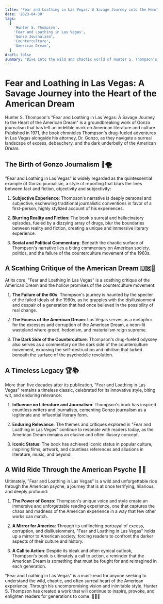 ```yaml
---
title: 'Fear and Loathing in Las Vegas: A Savage Journey into the Heart of the American Dream'
date: '2023-04-30'
tags:
  [
    'Hunter S. Thompson',
    'Fear and Loathing in Las Vegas',
    'Gonzo Journalism',
    'Counterculture',
    'American Dream',
  ]
draft: false
summary: "Dive into the wild and chaotic world of Hunter S. Thompson's 'Fear and Loathing in Las Vegas,' a seminal work of Gonzo journalism that takes readers on a surreal and drug-fueled journey through the heart of the American Dream. Discover the book's enduring legacy and its scathing critique of American culture and society."
---
```


# Fear and Loathing in Las Vegas: A Savage Journey into the Heart of the American Dream

Hunter S. Thompson's "Fear and Loathing in Las Vegas: A Savage Journey to the Heart of the American Dream" is a groundbreaking work of Gonzo journalism that has left an indelible mark on American literature and culture. Published in 1971, the book chronicles Thompson's drug-fueled adventures in Las Vegas alongside his attorney, Dr. Gonzo, as they navigate a surreal landscape of excess, debauchery, and the dark underbelly of the American Dream.

## The Birth of Gonzo Journalism 📝🌪️

"Fear and Loathing in Las Vegas" is widely regarded as the quintessential example of Gonzo journalism, a style of reporting that blurs the lines between fact and fiction, objectivity and subjectivity:

1. **Subjective Experience**: Thompson's narrative is deeply personal and subjective, eschewing traditional journalistic conventions in favor of a first-person, highly stylized account of his experiences.

2. **Blurring Reality and Fiction**: The book's surreal and hallucinatory episodes, fueled by a dizzying array of drugs, blur the boundaries between reality and fiction, creating a unique and immersive literary experience.

3. **Social and Political Commentary**: Beneath the chaotic surface of Thompson's narrative lies a biting commentary on American society, politics, and the failure of the counterculture movement of the 1960s.

## A Scathing Critique of the American Dream 🇺🇸💭

At its core, "Fear and Loathing in Las Vegas" is a scathing critique of the American Dream and the hollow promises of the counterculture movement:

1. **The Failure of the 60s**: Thompson's journey is haunted by the specter of the failed ideals of the 1960s, as he grapples with the disillusionment and despair of a generation that had once believed in the possibility of real change.

2. **The Excess of the American Dream**: Las Vegas serves as a metaphor for the excesses and corruption of the American Dream, a neon-lit wasteland where greed, hedonism, and materialism reign supreme.

3. **The Dark Side of the Counterculture**: Thompson's drug-fueled odyssey also serves as a commentary on the dark side of the counterculture movement, exposing the self-destruction and nihilism that lurked beneath the surface of the psychedelic revolution.

## A Timeless Legacy 🏆📚

More than five decades after its publication, "Fear and Loathing in Las Vegas" remains a timeless classic, celebrated for its innovative style, biting wit, and enduring relevance:

1. **Influence on Literature and Journalism**: Thompson's book has inspired countless writers and journalists, cementing Gonzo journalism as a legitimate and influential literary form.

2. **Enduring Relevance**: The themes and critiques explored in "Fear and Loathing in Las Vegas" continue to resonate with readers today, as the American Dream remains an elusive and often illusory concept.

3. **Iconic Status**: The book has achieved iconic status in popular culture, inspiring films, artwork, and countless references and allusions in literature, music, and beyond.

## A Wild Ride Through the American Psyche 🎢💊

Ultimately, "Fear and Loathing in Las Vegas" is a wild and unforgettable ride through the American psyche, a journey that is at once terrifying, hilarious, and deeply profound:

1. **The Power of Gonzo**: Thompson's unique voice and style create an immersive and unforgettable reading experience, one that captures the chaos and madness of the American experience in a way that few other works can match.

2. **A Mirror for America**: Through its unflinching portrayal of excess, corruption, and disillusionment, "Fear and Loathing in Las Vegas" holds up a mirror to American society, forcing readers to confront the darker aspects of their culture and history.

3. **A Call to Action**: Despite its bleak and often cynical outlook, Thompson's book is ultimately a call to action, a reminder that the American Dream is something that must be fought for and reimagined in each generation.

"Fear and Loathing in Las Vegas" is a must-read for anyone seeking to understand the wild, chaotic, and often surreal heart of the American experience. Through his uncompromising vision and inimitable style, Hunter S. Thompson has created a work that will continue to inspire, provoke, and enlighten readers for generations to come. 🌟🇺🇸
